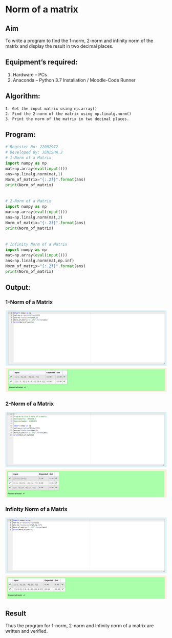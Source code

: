 # Norm of a matrix
## Aim
To write a program to find the 1-norm, 2-norm and infinity norm of the matrix and display the result in two decimal places.
## Equipment’s required:
1.	Hardware – PCs
2.	Anaconda – Python 3.7 Installation / Moodle-Code Runner
## Algorithm:
	1. Get the input matrix using np.array()   
    2. Find the 2-norm of the matrix using np.linalg.norm()
	3. Print the norm of the matrix in two decimal places.
## Program:
```Python
# Register No: 22002972
# Developed By: JENISHA.J
# 1-Norm of a Matrix
import numpy as np
mat=np.array(eval(input()))
ans=np.linalg.norm(mat,1)
Norm_of_matrix="{:.2f}".format(ans)
print(Norm_of_matrix)


# 2-Norm of a Matrix
import numpy as np
mat=np.array(eval(input()))
ans=np.linalg.norm(mat,2)
Norm_of_matrix="{:.2f}".format(ans)
print(Norm_of_matrix)


# Infinity Norm of a Matrix
import numpy as np
mat=np.array(eval(input()))
ans=np.linalg.norm(mat,np.inf)
Norm_of_matrix="{:.2f}".format(ans)
print(Norm_of_matrix)


```
## Output:
### 1-Norm of a Matrix
![MODEL](norm1.png)
<br>

### 2-Norm of a Matrix
![MODEL](norm2.png)
<br>

### Infinity Norm of a Matrix
![MODEL](norminfinite.png)
<br>

## Result
Thus the program for 1-norm, 2-norm and Infinity norm of a matrix are written and verified.
